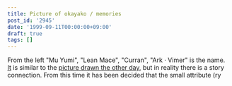 ```yaml
---
title: Picture of okayako / memories
post_id: '2945'
date: '1999-09-11T00:00:00+09:00'
draft: true
tags: []
---
```


From the left "Mu Yumi", "Lean Mace", "Curran", "Ark · Vimer" is the name. [It](/cats_photo_black) is similar to the [picture drawn the other day,](/cats_photo_black) but in reality there is a story connection. From this time it has been decided that the small attribute (ry
